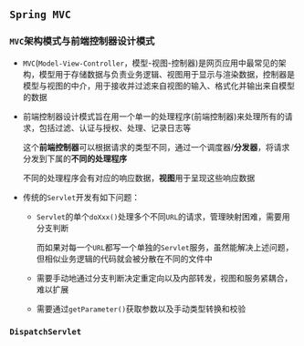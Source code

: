 ## `Spring MVC`

### `MVC`架构模式与前端控制器设计模式

- `MVC`(`Model-View-Controller`，模型-视图-控制器)是网页应用中最常见的架构，模型用于存储数据与负责业务逻辑、视图用于显示与渲染数据，控制器是模型与视图的中介，用于接收并过滤来自视图的输入、格式化并输出来自模型的数据

- 前端控制器设计模式旨在用一个单一的处理程序(前端控制器)来处理所有的请求，包括过滤、认证与授权、处理、记录日志等

  这个**前端控制器**可以根据请求的类型不同，通过一个调度器/**分发器**，将请求分发到下属的**不同的处理程序**

  不同的处理程序会有对应的响应数据，**视图**用于呈现这些响应数据

- 传统的`Servlet`开发有如下问题：

  - `Servlet`的单个`doXxx()`处理多个不同`URL`的请求，管理映射困难，需要用分支判断

    而如果对每一个`URL`都写一个单独的`Servlet`服务，虽然能解决上述问题，但相似业务逻辑的代码就会被分散在不同的文件中

  - 需要手动地通过分支判断决定重定向以及内部转发，视图和服务紧耦合，难以扩展

  - 需要通过`getParameter()`获取参数以及手动类型转换和校验

### `DispatchServlet`

